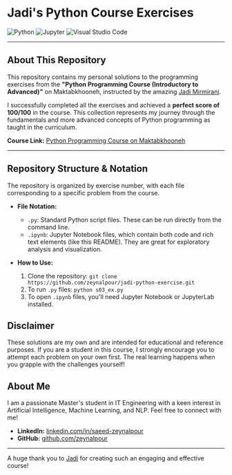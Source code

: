 # Jadi's Python Course Exercises

![Python](https://img.shields.io/badge/Python-3776AB?style=for-the-badge&logo=python&logoColor=white)
![Jupyter](https://img.shields.io/badge/Jupyter-F37626.svg?style=for-the-badge&logo=Jupyter&logoColor=white)
![Visual Studio Code](https://img.shields.io/badge/VS%20Code-007ACC?style=for-the-badge&logo=visual-studio-code&logoColor=white)

---

## About This Repository

This repository contains my personal solutions to the programming exercises from the **"Python Programming Course (Introductory to Advanced)"** on Maktabkhooneh, instructed by the amazing [Jadi Mirmirani](https://github.com/jadijadi).

I successfully completed all the exercises and achieved a **perfect score of 100/100** in the course. This collection represents my journey through the fundamentals and more advanced concepts of Python programming as taught in the curriculum.

**Course Link:** [Python Programming Course on Maktabkhooneh](https://maktabkhooneh.org/course/%D8%A2%D9%85%D9%88%D8%B2%D8%B4-%D8%A8%D8%B1%D9%86%D8%A7%D9%85%D9%87-%D9%86%D9%88%DB%8C%D8%B3%DB%8C-%D8%A8%D8%A7-%D9%BE%D8%A7%DB%8C%D8%AA%D9%88%D9%86-%D9%85%D9%82%D8%AF%D9%85%D8%A7%D8%AA%DB%8C-mk346)

---

## Repository Structure & Notation

The repository is organized by exercise number, with each file corresponding to a specific problem from the course.

* **File Notation:**
    * `.py`: Standard Python script files. These can be run directly from the command line.
    * `.ipynb`: Jupyter Notebook files, which contain both code and rich text elements (like this README). They are great for exploratory analysis and visualization.

* **How to Use:**
    1.  Clone the repository: `git clone https://github.com/zeynalpour/jadi-python-exercise.git`
    2.  To run `.py` files: `python s03_ex.py`
    3.  To open `.ipynb` files, you'll need Jupyter Notebook or JupyterLab installed.


## Disclaimer

These solutions are my own and are intended for educational and reference purposes. If you are a student in this course, I strongly encourage you to attempt each problem on your own first. The real learning happens when you grapple with the challenges yourself!

## About Me

I am a passionate Master's student in IT Engineering with a keen interest in Artificial Intelligence, Machine Learning, and NLP. Feel free to connect with me!

* **LinkedIn:** [linkedin.com/in/saeed-zeynalpour](https://www.linkedin.com/in/saeed-zeynalpour)
* **GitHub:** [github.com/zeynalpour](https://github.com/zeynalpour)

---

A huge thank you to [Jadi](https://github.com/jadijadi) for creating such an engaging and effective course!
